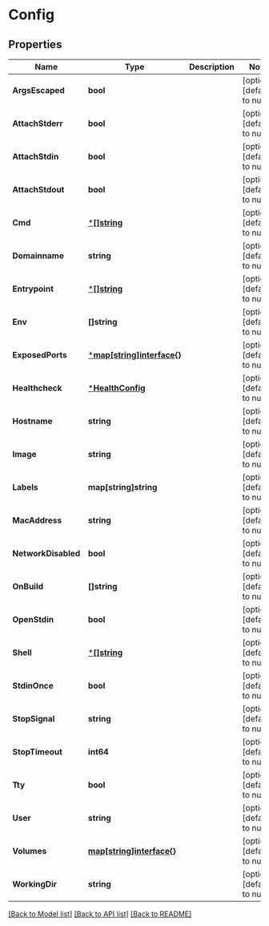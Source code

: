 # Config

## Properties
Name | Type | Description | Notes
------------ | ------------- | ------------- | -------------
**ArgsEscaped** | **bool** |  | [optional] [default to null]
**AttachStderr** | **bool** |  | [optional] [default to null]
**AttachStdin** | **bool** |  | [optional] [default to null]
**AttachStdout** | **bool** |  | [optional] [default to null]
**Cmd** | [***[]string**](array.md) |  | [optional] [default to null]
**Domainname** | **string** |  | [optional] [default to null]
**Entrypoint** | [***[]string**](array.md) |  | [optional] [default to null]
**Env** | **[]string** |  | [optional] [default to null]
**ExposedPorts** | [***map[string]interface{}**](map.md) |  | [optional] [default to null]
**Healthcheck** | [***HealthConfig**](HealthConfig.md) |  | [optional] [default to null]
**Hostname** | **string** |  | [optional] [default to null]
**Image** | **string** |  | [optional] [default to null]
**Labels** | **map[string]string** |  | [optional] [default to null]
**MacAddress** | **string** |  | [optional] [default to null]
**NetworkDisabled** | **bool** |  | [optional] [default to null]
**OnBuild** | **[]string** |  | [optional] [default to null]
**OpenStdin** | **bool** |  | [optional] [default to null]
**Shell** | [***[]string**](array.md) |  | [optional] [default to null]
**StdinOnce** | **bool** |  | [optional] [default to null]
**StopSignal** | **string** |  | [optional] [default to null]
**StopTimeout** | **int64** |  | [optional] [default to null]
**Tty** | **bool** |  | [optional] [default to null]
**User** | **string** |  | [optional] [default to null]
**Volumes** | [**map[string]interface{}**](interface{}.md) |  | [optional] [default to null]
**WorkingDir** | **string** |  | [optional] [default to null]

[[Back to Model list]](../README.md#documentation-for-models) [[Back to API list]](../README.md#documentation-for-api-endpoints) [[Back to README]](../README.md)


